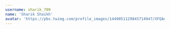 ```yaml
---
username: sharik_709
name: 'Sharik Shaikh'
avatar: 'https://pbs.twimg.com/profile_images/1449051129845714947/XFQAdiQK_normal.jpg'
---
```

